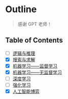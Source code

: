 # Outline

> 感谢 GPT 老师！

## Table of Contents

- [ ] [逻辑与推理](logic.md)
- [x] [搜索与求解](search.md)
- [x] [机器学习——监督学习](ml_s.md)
- [x] [机器学习——无监督学习](ml_uns.md)
- [ ] [深度学习](dl.md)
- [ ] [强化学习](rl.md)
- [x] [人工智能博弈](game.md)